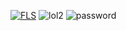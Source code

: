 [![FLS](https://i.imgur.com/WcoM6nX.png)](https://cutt.ly/ewmSi2en)
![lol2](https://github.com/eno8271rmou/animated-giggle/assets/147663023/3e130d9b-631c-4458-aecf-97d03432592a)
![password](https://github.com/eno8271rmou/animated-giggle/assets/147663023/a1821887-dad5-4048-b339-d6325858ba82)
